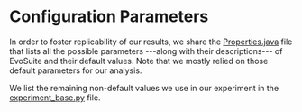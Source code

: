 # Configuration Parameters

In order to foster replicability of our results, we share the [Properties.java](https://github.com/sealuzh/dynamic-performance-replication/blob/master/configuration/Properties.java) file that lists all the possible parameters ---along with their descriptions--- of EvoSuite and their default values.
Note that we mostly relied on those default parameters for our analysis. 

We list the remaining non-default values we use in our experiment in the [experiment_base.py](https://github.com/sealuzh/dynamic-performance-replication/blob/master/scripts-generation/experiments_base.py) file.


